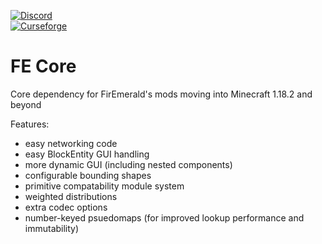 [![Discord](https://img.shields.io/discord/176190900945289237?style=flat-square&logo=discord&logoColor=ffffff&label=Discord)](https://discord.gg/ykHRhmC)  
[![Curseforge](https://cf.way2muchnoise.eu/short_664497_downloads.svg?badge_style=flat)](https://www.curseforge.com/minecraft/mc-mods/fe-core)  

# FE Core
Core dependency for FirEmerald's mods moving into Minecraft 1.18.2 and beyond

Features:  
 - easy networking code  
 - easy BlockEntity GUI handling  
 - more dynamic GUI (including nested components)  
 - configurable bounding shapes  
 - primitive compatability module system  
 - weighted distributions
 - extra codec options
 - number-keyed psuedomaps (for improved lookup performance and immutability)
